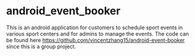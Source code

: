 # android_event_booker
This is an android application for customers to schedule sport events in various sport centers and for admins to manage the events.
The code can be found here https://github.com/vincentzhang15/android-event-booker since this is a group project.
